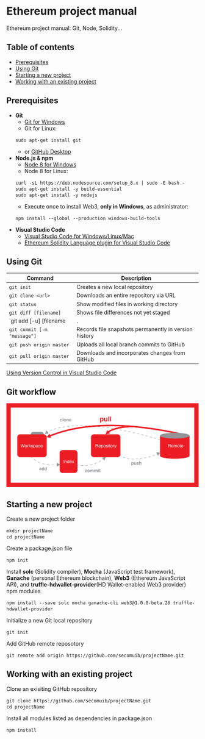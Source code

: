 # Ethereum project manual
Ethereum project manual: Git, Node, Solidity...

## Table of contents
* [Prerequisites](#prerequisites)
* [Using Git](#using-git)
* [Starting a new project](#starting-a-new-project)
* [Working with an existing project](#working-with-an-existing-project)
  
## Prerequisites
* __Git__
  * [Git for Windows](https://git-scm.com/download/win)
  * Git for Linux:
  ```
  sudo apt-get install git
  ```
  * or [GitHub Desktop](https://desktop.github.com/)
* __Node.js & npm__
  * [Node 8 for Windows](https://nodejs.org/dist/v8.9.1/node-v8.9.1-x64.msi)
  * Node 8 for Linux:
  ```
  curl -sL https://deb.nodesource.com/setup_8.x | sudo -E bash -
  sudo apt-get install -y build-essential
  sudo apt-get install -y nodejs
  ```
  * Execute once to install Web3, __only in Windows__, as administrator:
  ```
  npm install --global --production windows-build-tools 
  ```
* __Visual Studio Code__
  * [Visual Studio Code for Windows/Linux/Mac](https://code.visualstudio.com/Download)
  * [Ethereum Solidity Language plugin for Visual Studio Code](https://marketplace.visualstudio.com/items?itemName=JuanBlanco.solidity)

## Using Git

| Command                             | Description                                           |
| ------------------------------------|-------------------------------------------------------|
| `git init`                          | Creates a new local repository                        |
| `git clone <url>`                   | Downloads an entire repository via URL                |
| `git status`                        | Show modified files in working directory              |
| `git diff [filename]`               | Shows file differences not yet staged                 |
| `git add [-u] [filename|.|pattern]` | Snapshots the file in preparation for versioning      |
| `git commit [-m "message"]`         | Records file snapshots permanently in version history |
| `git push origin master`            | Uploads all local branch commits to GitHub            |
| `git pull origin master`            | Downloads and incorporates changes from GitHub        |

[Using Version Control in Visual Studio Code](https://code.visualstudio.com/docs/editor/versioncontrol)

## Git workflow
![Git workflow](git.png "Git workflow")

## Starting a new project
Create a new project folder
```
mkdir projectName
cd projectName
```
Create a package.json file
```
npm init
```
Install __solc__ (Solidity compiler), __Mocha__ (JavaScript test framework), __Ganache__ (personal Ethereum blockchain), __Web3__ (Ethereum JavaScript API), and __truffle-hdwallet-provider__(HD Wallet-enabled Web3 provider) npm modules
```
npm install --save solc mocha ganache-cli web3@1.0.0-beta.26 truffle-hdwallet-provider
```
Initialize a new Git local repository
```
git init
```
Add GitHub remote reposotory
```
git remote add origin https://github.com/secomuib/projectName.git
```
## Working with an existing project
Clone an exisiting GitHub repository
```
git clone https://github.com/secomuib/projectName.git
cd projectName
```
Install all modules listed as dependencies in package.json
```
npm install
```
